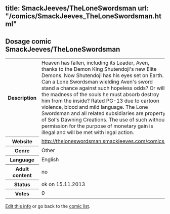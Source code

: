 title: SmackJeeves/TheLoneSwordsman
url: "/comics/SmackJeeves_TheLoneSwordsman.html"
---
Dosage comic SmackJeeves/TheLoneSwordsman
-----------------------------------------

<p id="msg"></p>
<script type="text/javascript">
if (window.location.search === '?edit_info_mail=sent_ok') {
  var elem = document.getElementById("msg");
  elem.innerHTML = 'Edited information sucessfully sent for review, which is usually done daily. Thanks!';
  elem.className = 'ok';
}
</script>
<table class="comicinfo">
<tr>
<th>Description</th><td>Heaven has fallen, including its Leader, Aven, thanks to the Demon King Shutendoji's new Elite Demons. Now Shutendoji has his eyes set on Earth. Can a Lone Swordsman wielding Aven's sword stand a chance against such hopeless odds? Or will the madness of the souls he must absorb destroy him from the inside? Rated PG-13 due to cartoon violence, blood and mild language. The Lone Swordsman and all related subsidiaries are property of Sol's Dawning Creations. The use of such without permission for the purpose of monetary gain is illegal and will be met with legal action.</td>
</tr>
<tr>
<th>Website</th><td><a href="http://theloneswordsman.smackjeeves.com/comics/">http://theloneswordsman.smackjeeves.com/comics/</a></td>
</tr>
<tr>
<th>Genre</th><td>Other</td>
</tr>
<tr>
<th>Language</th><td>English</td>
</tr>
<tr>
<th>Adult content</th><td>no</td>
</tr>
<tr>
<th>Status</th><td>ok on 15.11.2013</td>
</tr>
<tr>
<th>Votes</th><td>0</td>
</tr>
</table>

[Edit this info](SmackJeeves_TheLoneSwordsman_edit.html) or go back to the [comic list](../comic-index.html).
